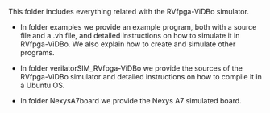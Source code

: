 This folder includes everything related with the RVfpga-ViDBo simulator.

* In folder examples we provide an example program, both with a source file and a .vh file, and detailed instructions on how to simulate it in RVfpga-ViDBo. We also explain how to create and simulate other programs.

* In folder verilatorSIM_RVfpga-ViDBo we provide the sources of the RVfpga-ViDBo simulator and detailed instructions on how to compile it in a Ubuntu OS.

* In folder NexysA7board we provide the Nexys A7 simulated board.
